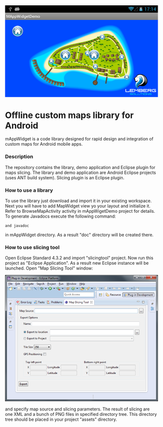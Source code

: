 ![mAppWidget](images/app_screenshot.png)

# Offline custom maps library for Android
mAppWidget is a code library designed for rapid design and integration of custom maps for Android mobile apps.

### Description
The repository contains the library, demo application and Eclipse plugin for maps slicing.
The library and demo application are Android Eclipse projects (uses ANT build system). Slicing plugin is an Eclipse plugin.

### How to use a library
To use the library just download and import it in your existing workspace.
Next you will have to add MapWidget view yo your layout and initialize it. Refer to BrowseMapActivity activity in mAppWigetDemo project for details.
To generate Javadocs execute the following command:
```
and javadoc
```
in mAppWidget directory. As a result "doc" directory will be created there.

### How to use slicing tool
Open Eclipse Standard 4.3.2 and import "slicingtool" project.
Now run this project as "Eclipse Application". As a result new Eclipse instance will be launched. Open "Map Slicing Tool" window:

![plugin](images/plugin_screenshot.png)

and specify map source and slicing parameters.
The result of slicing are one XML and a bunch of PNG files in specified directory tree.
This directory tree should be placed in your project "assets" directory.
